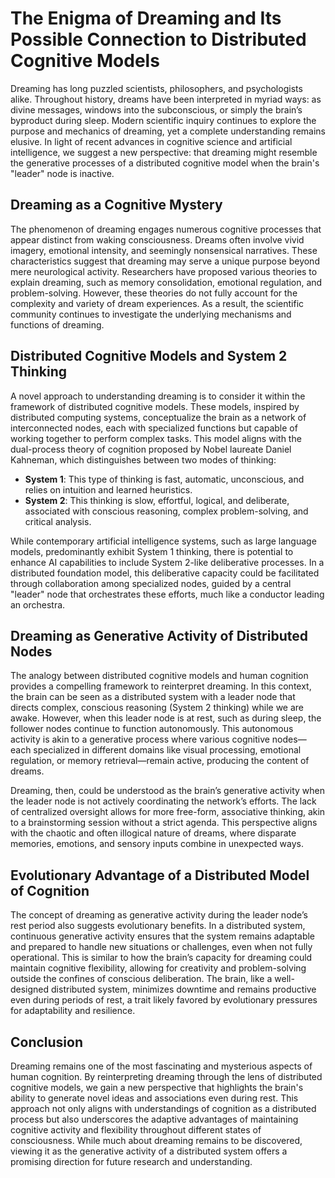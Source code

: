 # The Enigma of Dreaming and Its Possible Connection to Distributed Cognitive Models

Dreaming has long puzzled scientists, philosophers, and psychologists alike. Throughout history, dreams have been interpreted in myriad ways: as divine messages, windows into the subconscious, or simply the brain’s byproduct during sleep. Modern scientific inquiry continues to explore the purpose and mechanics of dreaming, yet a complete understanding remains elusive. In light of recent advances in cognitive science and artificial intelligence, we suggest a new perspective: that dreaming might resemble the generative processes of a distributed cognitive model when the brain's "leader" node is inactive.

## Dreaming as a Cognitive Mystery

The phenomenon of dreaming engages numerous cognitive processes that appear distinct from waking consciousness. Dreams often involve vivid imagery, emotional intensity, and seemingly nonsensical narratives. These characteristics suggest that dreaming may serve a unique purpose beyond mere neurological activity. Researchers have proposed various theories to explain dreaming, such as memory consolidation, emotional regulation, and problem-solving. However, these theories do not fully account for the complexity and variety of dream experiences. As a result, the scientific community continues to investigate the underlying mechanisms and functions of dreaming.

## Distributed Cognitive Models and System 2 Thinking

A novel approach to understanding dreaming is to consider it within the framework of distributed cognitive models. These models, inspired by distributed computing systems, conceptualize the brain as a network of interconnected nodes, each with specialized functions but capable of working together to perform complex tasks. This model aligns with the dual-process theory of cognition proposed by Nobel laureate Daniel Kahneman, which distinguishes between two modes of thinking:

- **System 1**: This type of thinking is fast, automatic, unconscious, and relies on intuition and learned heuristics.
- **System 2**: This thinking is slow, effortful, logical, and deliberate, associated with conscious reasoning, complex problem-solving, and critical analysis.

While contemporary artificial intelligence systems, such as large language models, predominantly exhibit System 1 thinking, there is potential to enhance AI capabilities to include System 2-like deliberative processes. In a distributed foundation model, this deliberative capacity could be facilitated through collaboration among specialized nodes, guided by a central "leader" node that orchestrates these efforts, much like a conductor leading an orchestra.

## Dreaming as Generative Activity of Distributed Nodes

The analogy between distributed cognitive models and human cognition provides a compelling framework to reinterpret dreaming. In this context, the brain can be seen as a distributed system with a leader node that directs complex, conscious reasoning (System 2 thinking) while we are awake. However, when this leader node is at rest, such as during sleep, the follower nodes continue to function autonomously. This autonomous activity is akin to a generative process where various cognitive nodes—each specialized in different domains like visual processing, emotional regulation, or memory retrieval—remain active, producing the content of dreams.

Dreaming, then, could be understood as the brain’s generative activity when the leader node is not actively coordinating the network’s efforts. The lack of centralized oversight allows for more free-form, associative thinking, akin to a brainstorming session without a strict agenda. This perspective aligns with the chaotic and often illogical nature of dreams, where disparate memories, emotions, and sensory inputs combine in unexpected ways.

## Evolutionary Advantage of a Distributed Model of Cognition

The concept of dreaming as generative activity during the leader node’s rest period also suggests evolutionary benefits. In a distributed system, continuous generative activity ensures that the system remains adaptable and prepared to handle new situations or challenges, even when not fully operational. This is similar to how the brain’s capacity for dreaming could maintain cognitive flexibility, allowing for creativity and problem-solving outside the confines of conscious deliberation. The brain, like a well-designed distributed system, minimizes downtime and remains productive even during periods of rest, a trait likely favored by evolutionary pressures for adaptability and resilience.

## Conclusion

Dreaming remains one of the most fascinating and mysterious aspects of human cognition. By reinterpreting dreaming through the lens of distributed cognitive models, we gain a new perspective that highlights the brain's ability to generate novel ideas and associations even during rest. This approach not only aligns with understandings of cognition as a distributed process but also underscores the adaptive advantages of maintaining cognitive activity and flexibility throughout different states of consciousness. While much about dreaming remains to be discovered, viewing it as the generative activity of a distributed system offers a promising direction for future research and understanding.
